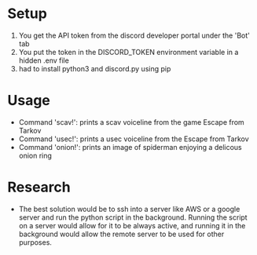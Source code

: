 # Setup
1. You get the API token from the discord developer portal under the 'Bot' tab
2. You put the token in the DISCORD_TOKEN environment variable in a hidden .env file
3. had to install python3 and discord.py using pip
# Usage
- Command 'scav!': prints a scav voiceline from the game Escape from Tarkov
- Command 'usec!': prints a usec voiceline from the Escape from Tarkov
- Command 'onion!': prints an image of spiderman enjoying a delicous onion ring
# Research
- The best solution would be to ssh into a server like AWS or a google server and run the python script in the background. Running the script on a server would allow for it to be always active, and running it in the background would allow the remote server to be used for other purposes.

